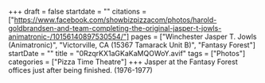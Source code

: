 +++
draft = false
startdate = ""
citations = ["https://www.facebook.com/showbizpizzacom/photos/harold-goldbrandsen-and-team-completing-the-original-jasper-t-jowls-animatronic-/10156140897530554/"]
pages = ["Winchester Jasper T. Jowls (Animatronic)", "Victorville, CA (15367 Tamarack Unit B)", "Fantasy Forest"]
startDate = ""
title = "0RzqrKX1aGKaKaMQOWoY.avif"
tags = ["Photos"]
categories = ["Pizza Time Theatre"]
+++
Jasper at the Fantasy Forest offices just after being finished. (1976-1977)
